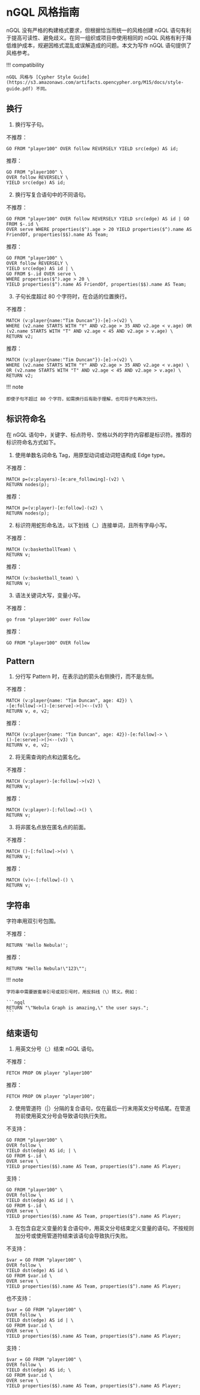 # nGQL 风格指南

nGQL 没有严格的构建格式要求，但根据恰当而统一的风格创建 nGQL 语句有利于提高可读性、避免歧义。在同一组织或项目中使用相同的 nGQL 风格有利于降低维护成本，规避因格式混乱或误解造成的问题。本文为写作 nGQL 语句提供了风格参考。

!!! compatibility

    nGQL 风格与 [Cypher Style Guide](https://s3.amazonaws.com/artifacts.opencypher.org/M15/docs/style-guide.pdf) 不同。

## 换行

1. 换行写子句。

  不推荐：

  ```ngql
  GO FROM "player100" OVER follow REVERSELY YIELD src(edge) AS id;
  ```

  推荐：

  ```ngql
  GO FROM "player100" \
  OVER follow REVERSELY \
  YIELD src(edge) AS id;
  ```

2. 换行写复合语句中的不同语句。

  不推荐：

  ```ngql
  GO FROM "player100" OVER follow REVERSELY YIELD src(edge) AS id | GO FROM $-.id \
  OVER serve WHERE properties($^).age > 20 YIELD properties($^).name AS FriendOf, properties($$).name AS Team;
  ```

  推荐：

  ```ngql
  GO FROM "player100" \
  OVER follow REVERSELY \
  YIELD src(edge) AS id | \
  GO FROM $-.id OVER serve \
  WHERE properties($^).age > 20 \
  YIELD properties($^).name AS FriendOf, properties($$).name AS Team;
  ```

3. 子句长度超过 80 个字符时，在合适的位置换行。

  不推荐：

  ```ngql
  MATCH (v:player{name:"Tim Duncan"})-[e]->(v2) \
  WHERE (v2.name STARTS WITH "Y" AND v2.age > 35 AND v2.age < v.age) OR (v2.name STARTS WITH "T" AND v2.age < 45 AND v2.age > v.age) \
  RETURN v2;
  ```

  推荐：

  ```ngql
  MATCH (v:player{name:"Tim Duncan"})-[e]->(v2) \
  WHERE (v2.name STARTS WITH "Y" AND v2.age > 35 AND v2.age < v.age) \
  OR (v2.name STARTS WITH "T" AND v2.age < 45 AND v2.age > v.age) \
  RETURN v2;
  ```

!!! note

    即使子句不超过 80 个字符，如需换行后有助于理解，也可将子句再次分行。

## 标识符命名

在 nGQL 语句中，关键字、标点符号、空格以外的字符内容都是标识符。推荐的标识符命名方式如下。

1. 使用单数名词命名 Tag，用原型动词或动词短语构成 Edge type。

  不推荐：

  ```ngql
  MATCH p=(v:players)-[e:are_following]-(v2) \
  RETURN nodes(p);
  ```

  推荐：

  ```ngql
  MATCH p=(v:player)-[e:follow]-(v2) \
  RETURN nodes(p);
  ```

2. 标识符用蛇形命名法，以下划线（_）连接单词，且所有字母小写。

  不推荐：

  ```ngql
  MATCH (v:basketballTeam) \
  RETURN v;
  ```

  推荐：

  ```ngql
  MATCH (v:basketball_team) \
  RETURN v;
  ```

3. 语法关键词大写，变量小写。

  不推荐：

  ```ngql
  go from "player100" over Follow
  ```
  
  推荐：
    
  ```ngql
  GO FROM "player100" OVER follow
  ```

## Pattern

1. 分行写 Pattern 时，在表示边的箭头右侧换行，而不是左侧。

  不推荐：

  ```ngql
  MATCH (v:player{name: "Tim Duncan", age: 42}) \
  -[e:follow]->()-[e:serve]->()<--(v3) \
  RETURN v, e, v2;
  ```

  推荐：

  ```ngql
  MATCH (v:player{name: "Tim Duncan", age: 42})-[e:follow]-> \
  ()-[e:serve]->()<--(v3) \
  RETURN v, e, v2;
  ```

2. 将无需查询的点和边匿名化。

  不推荐：

  ```ngql
  MATCH (v:player)-[e:follow]->(v2) \
  RETURN v;
  ```

  推荐：

  ```ngql
  MATCH (v:player)-[:follow]->() \
  RETURN v;
  ```

3. 将非匿名点放在匿名点的前面。

  不推荐：

  ```ngql
  MATCH ()-[:follow]->(v) \
  RETURN v;
  ```

  推荐：

  ```ngql
  MATCH (v)<-[:follow]-() \
  RETURN v;
  ```

## 字符串

字符串用双引号包围。

  不推荐：

  ```ngql
  RETURN 'Hello Nebula!';
  ```

  推荐：

  ```ngql
  RETURN "Hello Nebula!\"123\"";
  ```

!!! note

    字符串中需要嵌套单引号或双引号时，用反斜线（\）转义。例如：

    ```ngql
    RETURN "\"Nebula Graph is amazing,\" the user says.";
    ```

<!--## 空格 TODO-->

## 结束语句

1. 用英文分号（;）结束 nGQL 语句。

  不推荐：

  ```ngql
  FETCH PROP ON player "player100"
  ```

  推荐：

  ```ngql
  FETCH PROP ON player "player100";
  ```

2. 使用管道符（|）分隔的复合语句，仅在最后一行末用英文分号结尾。在管道符前使用英文分号会导致语句执行失败。

  不支持：

  ```ngql
  GO FROM "player100" \
  OVER follow \
  YIELD dst(edge) AS id; | \
  GO FROM $-.id \
  OVER serve \
  YIELD properties($$).name AS Team, properties($^).name AS Player;
  ```

  支持：

  ```ngql
  GO FROM "player100" \
  OVER follow \
  YIELD dst(edge) AS id | \
  GO FROM $-.id \
  OVER serve \
  YIELD properties($$).name AS Team, properties($^).name AS Player;
  ```

3. 在包含自定义变量的复合语句中，用英文分号结束定义变量的语句。不按规则加分号或使用管道符结束该语句会导致执行失败。

  不支持：

  ```ngql
  $var = GO FROM "player100" \
  OVER follow \
  YIELD dst(edge) AS id \
  GO FROM $var.id \
  OVER serve \
  YIELD properties($$).name AS Team, properties($^).name AS Player;
  ```

  也不支持：

  ```ngql
  $var = GO FROM "player100" \
  OVER follow \
  YIELD dst(edge) AS id | \
  GO FROM $var.id \
  OVER serve \
  YIELD properties($$).name AS Team, properties($^).name AS Player;
  ```

  支持：

  ```ngql
  $var = GO FROM "player100" \
  OVER follow \
  YIELD dst(edge) AS id; \
  GO FROM $var.id \
  OVER serve \
  YIELD properties($$).name AS Team, properties($^).name AS Player;
  ```
